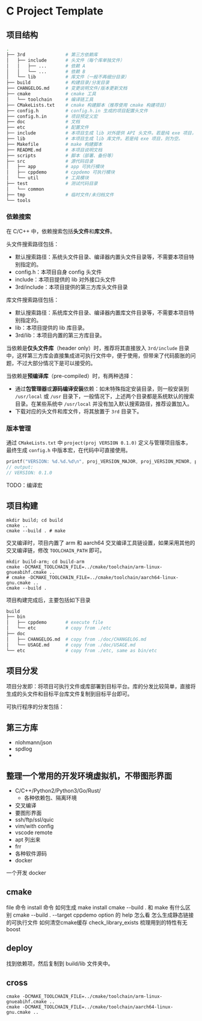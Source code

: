 # C Project Template

## 项目结构

```bash
.
├── 3rd               # 第三方依赖库
│   ├── include       # 头文件（每个库单独文件）
│   │   ├── ...       # 依赖 A
│   │   └── ...       # 依赖 B
│   └── lib           # 库文件（一般不再细分目录）
├── build             # 构建目录/分发目录
├── CHANGELOG.md      # 变更说明文件/版本更新文档
├── cmake             # cmake 工具
│   └── toolchain     # 编译链工具
├── CMakeLists.txt    # cmake 构建脚本（推荐使用 cmake 构建项目）
├── config.h          # config.h.in 生成的项目配置头文件
├── config.h.in       # 项目预定义宏
├── doc               # 文档
├── etc               # 配置文件
├── include           # 本项目生成 lib 对外提供 API 头文件。若是纯 exe 项目，则为空。
├── lib               # 本项目生成 lib 库文件。若是纯 exe 项目，则为空。
├── Makefile          # make 构建脚本
├── README.md         # 本项目说明文档
├── scripts           # 脚本（部署、备份等）
├── src               # 源代码目录
│   ├── app           # app 可执行模块               
│   ├── cppdemo       # cppdemo 可执行模块
│   └── util          # 工具模块
├── test              # 测试代码目录
│   └── common
├── tmp               # 临时文件/未归档文件
└── tools
```

### 依赖搜索

在 C/C++ 中，依赖搜索包括**头文件**和**库文件**。

头文件搜索路径包括：

- 默认搜索路径：系统头文件目录、编译器内置头文件目录等，不需要本项目特别指定的。
- config.h：本项目自身 config 头文件
- include：本项目提供的 lib 对外接口头文件
- 3rd/include：本项目提供的第三方库头文件目录

库文件搜索路径包括：

- 默认搜索路径：系统库文件目录、编译器内置库文件目录等，不需要本项目特别指定的。
- lib：本项目提供的 lib 库目录。
- 3rd/lib：本项目内置的第三方库目录。

当依赖是**仅头文件库**（header only）时，推荐将其直接放入 `3rd/include` 目录中，这样第三方库会直接集成进可执行文件中，便于使用，但带来了代码膨胀的问题，不过大部分情况下是可以接受的。

当依赖是**预编译库**（pre-compiled）时，有两种选择：

- 通过**包管理器**或**源码编译安装**依赖：如未特殊指定安装目录，则一般安装到 `/usr/local` 或 `/usr` 目录下，一般情况下，上述两个目录都是系统默认的搜索目录。在某些系统中 `/usr/local` 并没有加入默认搜索路径，推荐设置加入。
- 下载对应的头文件和库文件，将其放置于 `3rd` 目录下。

### 版本管理

通过 `CMakeLists.txt` 中 `project(proj VERSION 0.1.0)` 定义与管理项目版本，最终生成 `config.h` 中版本宏，在代码中可直接使用。

```c
printf("VERSION: %d.%d.%d\n", proj_VERSION_MAJOR, proj_VERSION_MINOR, proj_VERSION_PATCH);
// output: 
// VERSION: 0.1.0
```

TODO：编译宏

## 项目构建

```shell
mkdir build; cd build
cmake ..
cmake --build . # make
```

交叉编译时，项目内置了 arm 和 aarch64 交叉编译工具链设置，如果采用其他的交叉编译链，修改 `TOOLCHAIN_PATH` 即可。

```shell
mkdir build-arm; cd build-arm
cmake -DCMAKE_TOOLCHAIN_FILE=../cmake/toolchain/arm-linux-gnueabihf.cmake ..
# cmake -DCMAKE_TOOLCHAIN_FILE=../cmake/toolchain/aarch64-linux-gnu.cmake ..
cmake --build .
```

项目构建完成后，主要包括如下目录

```bash
build
├── bin
│   ├── cppdemo       # execute file
│   └── etc           # copy from ./etc
├── doc
│   ├── CHANGELOG.md  # copy from ./doc/CHANGELOG.md
│   └── USAGE.md      # copy from ./doc/USAGE.md
└── etc               # copy from ./etc, same as bin/etc
```

## 项目分发

项目分发即：将项目可执行文件或库部署到目标平台。库的分发比较简单，直接将生成的头文件和目标平台库文件复制到目标平台即可。

可执行程序的分发包括：

## 第三方库

- nlohmann/json
- spdlog
-

## 整理一个常用的开发环境虚拟机，不带图形界面

- C/C++/Python2/Python3/Go/Rust/
  - 各种依赖包、隔离环境
- 交叉编译
- 要图形界面
- ssh/ftp/ssl/quic
- vim/with config
- vscode remote
- apt 列出来
- frr
- 各种软件源码
- docker

一个开发 docker

## cmake

file 命令
install 命令
如何生成 make install
cmake --build . 和 make 有什么区别
cmake --build . --target cppdemo
option 的 help 怎么看
怎么生成静态链接的可执行文件
如何清空cmake缓存
check_library_exists
梳理用到的特性有无
boost

## deploy

找到依赖项，然后复制到 build/lib 文件夹中。

## cross

```shell
cmake -DCMAKE_TOOLCHAIN_FILE=../cmake/toolchain/arm-linux-gnueabihf.cmake ..
cmake -DCMAKE_TOOLCHAIN_FILE=../cmake/toolchain/aarch64-linux-gnu.cmake ..
```
